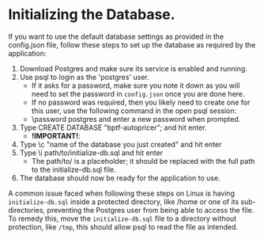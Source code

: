 # Initializing the Database.
If you want to use the default database settings as provided in the config.json file, follow these steps to set up the database as required by the application:

1. Download Postgres and make sure its service is enabled and running.
2. Use psql to login as the 'postgres' user.
   - If it asks for a password, make sure you note it down as you will need to set the password in `config.json` once you are done here.
   - If no password was required, then you likely need to create one for this user, use the following command in the open psql session:
   - \password postgres and enter a new password when prompted.
4. Type CREATE DATABASE "bptf-autopricer"; and hit enter.
   - **!IMPORTANT!**: 
6. Type \c "name of the database you just created" and hit enter
7. Type \i path/to/initialize-db.sql and hit enter
   - The path/to/ is a placeholder; it should be replaced with the full path to the initialize-db.sql file.
8. The database should now be ready for the application to use.

A common issue faced when following these steps on Linux is having `initialize-db.sql` inside a protected directory, like /home or one of its sub-directories, preventing the Postgres user from being able to access the file. To remedy this, move the `initialize-db.sql` file to a directory without protection, like `/tmp`, this should allow psql to read the file as intended.
